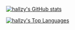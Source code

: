 [![hallzy's GitHub stats](https://github-readme-stats.vercel.app/api?username=hallzy&count_private=true&show_icons=true&theme=gruvbox&include_all_commits=true&include_all_contributions=true)](https://github.com/anuraghazra/github-readme-stats)

[![hallzy's Top Languages](https://github-readme-stats.vercel.app/api/top-langs/?username=hallzy&langs_count=10&theme=gruvbox)](https://github.com/anuraghazra/github-readme-stats)

